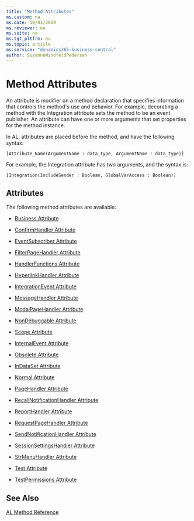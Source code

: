 ```yaml
---
title: "Method Attributes"
ms.custom: na
ms.date: 10/01/2019
ms.reviewer: na
ms.suite: na
ms.tgt_pltfrm: na
ms.topic: article
ms.service: "dynamics365-business-central"
author: SusanneWindfeldPedersen
---
```


# Method Attributes

An attribute is modifier on a method declaration that specifies information that controls the method's use and behavior. For example, decorating a method with the Integration attribute sets the method to be an event publisher. An attribute can have one or more arguments that set properties for the method instance.

In AL, attributes are placed before the method, and have the following syntax:

```
[Attribute_Name(ArgumentName : data_type, ArgumentName : data_type)]
```

For example, the Integration attribute has two arguments, and the syntax is:

```
[Integration(IncludeSender : Boolean, GlobalVarAccess : Boolean)]
```

## Attributes

The following method attributes are available:


- [Business Attribute](devenv-business-attribute.md)  

- [ConfirmHandler Attribute](devenv-confirmhandler-attribute.md)  

- [EventSubscriber Attribute](devenv-eventsubscriber-attribute.md)  

- [FilterPageHandler Attribute](devenv-filterpagehandler-attribute.md)  

- [HandlerFunctions Attribute](devenv-handlerfunctions-attribute.md)

- [HyperlinkHandler Attribute](devenv-hyperlinkhandler-attribute.md)

- [IntegrationEvent Attribute](devenv-integration-attribute.md)

- [MessageHandler Attribute](devenv-messagehandler-attribute.md)  

- [ModalPageHandler Attribute](devenv-modalpagehandler-attribute.md)

- [NonDebuggable Attribute](devenv-nondebuggable-attribute.md)  
- [Scope Attribute](devenv-scope-attribute.md)
- [InternalEvent Attribute](devenv-internal-attribute.md)  
- [Obsolete Attribute](devenv-obsolete-attribute.md)
- [InDataSet Attribute](devenv-indataset-attribute.md)

- [Normal Attribute](devenv-normal-attribute.md)  

- [PageHandler Attribute](devenv-pagehandler-attribute.md)

- [RecallNotificationHandler Attribute](devenv-recallnotificationhandler-attribute.md)

- [ReportHandler Attribute](devenv-reporthandler-attribute.md)

- [RequestPageHandler Attribute](devenv-requestpagehandler-attribute.md)  

- [SendNotificationHandler Attribute](devenv-sendnotificationhandler-attribute.md)

- [SessionSettingsHandler Attribute](devenv-sessionsettingshandler-attribute.md)

- [StrMenuHandler Attribute](devenv-strmenuhandler-attribute.md)

- [Test Attribute](devenv-test-attribute.md)

- [TestPermissions Attribute](devenv-testpermissions-attribute.md)

<!--Links
[FilterPageHandler Attribute](devenv-filterpagehandler-attribute.md)


[InDataSet Attribute](devenv-filterpagehandler-attribute.md)

[None Attribute](devenv-filterpagehandler-attribute.md)

[Normal Attribute](devenv-filterpagehandler-attribute.md)

[RunOnClient Attribute](devenv-reporthandler-attribute.md)

[Scope Attribute](devenv-reporthandler-attribute.md)

[SecurityFiltering Attribute](devenv-reporthandler-attribute.md)

[ServiceEnablesd Attribute](devenv-reporthandler-attribute.md)

[SupressDispose Attribute](devenv-strmenuhandler-attribute.md)

[TransactionalModel Attribute](devenv-test-attribute.md)

[TryFunction Attribute](devenv-test-attribute.md)

[WithEvents Attribute](devenv-test-attribute.md)
 -->

## See Also   
[AL Method Reference](devenv-al-method-reference.md)  
